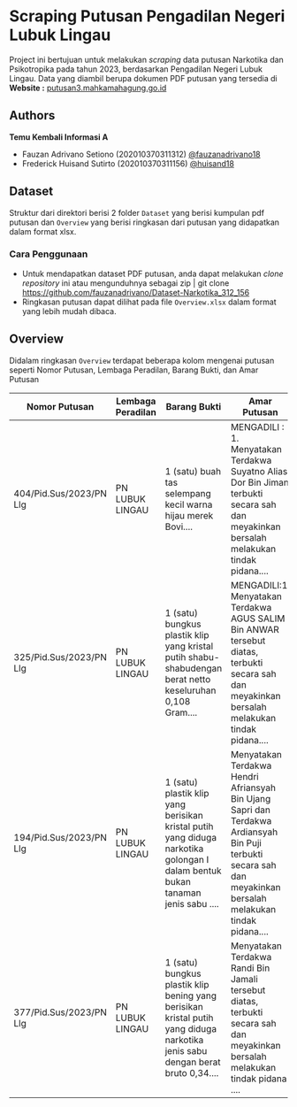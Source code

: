 
# Scraping Putusan Pengadilan Negeri Lubuk Lingau

Project ini bertujuan untuk melakukan _scraping_ data putusan Narkotika dan Psikotropika pada tahun 2023, berdasarkan Pengadilan Negeri Lubuk Lingau. Data yang diambil berupa dokumen PDF putusan yang tersedia di
**Website :**
[putusan3.mahkamahagung.go.id](putusan3.mahkamahagung.go.id)

## Authors

**Temu Kembali Informasi A**

- Fauzan Adrivano Setiono (202010370311312) [@fauzanadrivano18](https://github.com/fauzanadrivano18)
- Frederick Huisand Sutirto (202010370311156) [@huisand18](https://github.com/Huisand18)


## Dataset

Struktur dari direktori berisi 2 folder `Dataset` yang berisi kumpulan pdf putusan dan `Overview` yang berisi ringkasan dari putusan yang didapatkan dalam format xlsx.

### Cara Penggunaan
- Untuk mendapatkan dataset PDF putusan, anda dapat melakukan _clone repository_ ini atau mengunduhnya sebagai zip | git clone https://github.com/fauzanadrivano/Dataset-Narkotika_312_156
- Ringkasan putusan dapat dilihat pada file `Overview.xlsx` dalam format yang lebih mudah dibaca.

## Overview

Didalam ringkasan `Overview` terdapat beberapa kolom mengenai putusan seperti Nomor Putusan, Lembaga Peradilan, Barang Bukti, dan Amar Putusan

| Nomor Putusan | Lembaga Peradilan | Barang Bukti | Amar Putusan | 
| --------- | -------- | --------- | -------- |
| 404/Pid.Sus/2023/PN Llg | PN LUBUK LINGAU | 1 (satu) buah tas selempang kecil warna hijau merek Bovi.... | MENGADILI : 1. Menyatakan Terdakwa Suyatno Alias Dor Bin Jiman terbukti secara sah dan meyakinkan bersalah melakukan tindak pidana.... |
| 325/Pid.Sus/2023/PN Llg | PN LUBUK LINGAU |  1 (satu) bungkus plastik klip yang kristal putih shabu-shabudengan berat netto keseluruhan 0,108 Gram.... | MENGADILI:1. Menyatakan Terdakwa AGUS SALIM Bin ANWAR tersebut diatas, terbukti secara sah dan meyakinkan bersalah melakukan tindak pidana.... |
| 194/Pid.Sus/2023/PN Llg | PN LUBUK LINGAU | 1 (satu) plastik klip yang berisikan kristal putih yang diduga narkotika golongan I dalam bentuk bukan tanaman jenis sabu .... | Menyatakan Terdakwa Hendri Afriansyah Bin Ujang Sapri dan Terdakwa Ardiansyah Bin Puji terbukti secara sah dan meyakinkan bersalah melakukan tindak pidana.... |
| 377/Pid.Sus/2023/PN Llg | PN LUBUK LINGAU | 1 (satu) bungkus plastik klip bening yang berisikan kristal putih yang diduga narkotika jenis sabu dengan berat bruto 0,34.... | Menyatakan Terdakwa Randi Bin Jamali tersebut diatas, terbukti secara sah dan meyakinkan bersalah melakukan tindak pidana .... |
